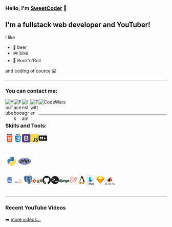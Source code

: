 ### Hello, I'm [SweetCoder][youtube] 👋


## I'm a fullstack web developer and YouTuber!

I like
- :beer: beer
- :bike: bike
- :metal: Rock'n'Roll

and coding of cource :computer:

---


### You can contact me:

[<img align="left" alt="YouTube" width="26px" src="https://image.flaticon.com/icons/svg/174/174883.svg" />][youtube]
[<img align="left" alt="Facebook" width="26px" src="https://image.flaticon.com/icons/svg/174/174848.svg" />][facebook]
[<img align="left" alt="Instagram" width="26px" src="https://image.flaticon.com/icons/svg/174/174855.svg" />][instagram]
[<img align="left" alt="Twitter" width="26px" src="https://image.flaticon.com/icons/svg/174/174876.svg" />][twitter]

[<img align="left" alt="CodeWars" width="320px" src="https://www.codewars.com/users/SweetCoderYouTube/badges/large" />][codewars]

<br />
<br />

---

### Skills and Tools:


[<img align="left" alt="HTML5" width="26px" src="https://raw.githubusercontent.com/github/explore/80688e429a7d4ef2fca1e82350fe8e3517d3494d/topics/html/html.png" />][youtube]
[<img align="left" alt="CSS3" width="26px" src="https://raw.githubusercontent.com/github/explore/80688e429a7d4ef2fca1e82350fe8e3517d3494d/topics/css/css.png" />][youtube]
[<img align="left" alt="Bootstrap" width="26px" src="https://raw.githubusercontent.com/github/explore/80688e429a7d4ef2fca1e82350fe8e3517d3494d/topics/bootstrap/bootstrap.png" />][youtube]
[<img align="left" alt="JavaScript" width="26px" src="https://raw.githubusercontent.com/github/explore/80688e429a7d4ef2fca1e82350fe8e3517d3494d/topics/javascript/javascript.png" />][youtube]
[<img align="left" alt="Markdown" width="26px" src="https://raw.githubusercontent.com/github/explore/80688e429a7d4ef2fca1e82350fe8e3517d3494d/topics/markdown/markdown.png" />][youtube]


<br />
<br />
<br />


[<img align="left" alt="Python" width="40px" src="https://raw.githubusercontent.com/github/explore/80688e429a7d4ef2fca1e82350fe8e3517d3494d/topics/python/python.png" />][youtube]
[<img align="left" alt="PHP" width="40px" src="https://raw.githubusercontent.com/github/explore/ccc16358ac4530c6a69b1b80c7223cd2744dea83/topics/php/php.png" />][youtube]

<br />
<br />
<br />


[<img align="left" alt="SQL" width="26px" src="https://raw.githubusercontent.com/github/explore/80688e429a7d4ef2fca1e82350fe8e3517d3494d/topics/sql/sql.png" />][youtube]
[<img align="left" alt="MySQL" width="32px" src="https://raw.githubusercontent.com/github/explore/80688e429a7d4ef2fca1e82350fe8e3517d3494d/topics/mysql/mysql.png" />][youtube]
[<img align="left" alt="PostgeSQL" width="26px" src="https://raw.githubusercontent.com/github/explore/80688e429a7d4ef2fca1e82350fe8e3517d3494d/topics/postgresql/postgresql.png" />][youtube]
[<img align="left" alt="Git" width="32px" src="https://raw.githubusercontent.com/github/explore/80688e429a7d4ef2fca1e82350fe8e3517d3494d/topics/git/git.png" />][youtube]
[<img align="left" alt="GitHub" width="26px" src="https://raw.githubusercontent.com/github/explore/78df643247d429f6cc873026c0622819ad797942/topics/github/github.png" />][youtube]
[<img align="left" alt="Terminal" width="26px" src="https://raw.githubusercontent.com/github/explore/80688e429a7d4ef2fca1e82350fe8e3517d3494d/topics/terminal/terminal.png" />][youtube]
[<img align="left" alt="django" width="32px" src="https://raw.githubusercontent.com/github/explore/80688e429a7d4ef2fca1e82350fe8e3517d3494d/topics/django/django.png" />][youtube]
[<img align="left" alt="Laravel" width="26px" src="https://raw.githubusercontent.com/github/explore/56a826d05cf762b2b50ecbe7d492a839b04f3fbf/topics/laravel/laravel.png" />][youtube]
[<img align="left" alt="Linux" width="26px" src="https://raw.githubusercontent.com/github/explore/56a826d05cf762b2b50ecbe7d492a839b04f3fbf/topics/linux/linux.png" />][youtube]
[<img align="left" alt="MacOS" width="32px" src="https://raw.githubusercontent.com/github/explore/56a826d05cf762b2b50ecbe7d492a839b04f3fbf/topics/macos/macos.png" />][youtube]
[<img align="left" alt="Sketch" width="26px" src="https://raw.githubusercontent.com/github/explore/56a826d05cf762b2b50ecbe7d492a839b04f3fbf/topics/sketch/sketch.png" />][youtube]
[<img align="left" alt="Matlab" width="32px" src="https://raw.githubusercontent.com/github/explore/56a826d05cf762b2b50ecbe7d492a839b04f3fbf/topics/matlab/matlab.png" />][youtube]

<br />
<br />
<br />

---

### Recent YouTube Videos

<!-- YOUTUBE:START -->
<!-- YOUTUBE:END -->

➡️ [more videos...][youtube]





[facebook]: https://fb.me/SweetCoderYouTube
[twitter]: https://twitter.com/
[youtube]: https://youtube.com/SweetCoder
[instagram]: https://www.instagram.com/sweet.coder/
[codewars]: https://www.codewars.com/r/J_sduw
